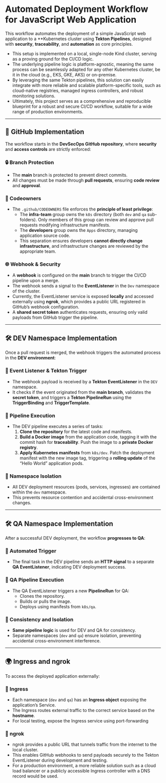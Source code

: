 # Automated Deployment Workflow for JavaScript Web Application

This workflow automates the deployment of a simple JavaScript web application to a **Kubernetes cluster using **Tekton Pipelines**, designed with **security**, **traceability**, and **automation** as core principles.

- This setup is implemented on a local, single-node Kind cluster, serving as a proving ground for the CI/CD logic.
- The underlying pipeline logic is platform-agnostic, meaning the same process can be seamlessly adapted for any other Kubernetes cluster, be it in the cloud (e.g., EKS, GKE, AKS) or on-premise.
- By leveraging the same Tekton pipelines, this solution can easily integrate with more reliable and scalable platform-specific tools, such as cloud-native registries, managed ingress controllers, and robust monitoring solutions.
- Ultimately, this project serves as a comprehensive and reproducible blueprint for a robust and secure CI/CD workflow, suitable for a wide range of production environments.

---

## 📂 GitHub Implementation

The workflow starts in the **DevSecOps GitHub repository**, where **security** and **access controls** are strictly enforced:

### 🔒 Branch Protection
- The **main** branch is protected to prevent direct commits.  
- All changes must be made through **pull requests**, ensuring **code review** and **approval**.

### 👥 Codeowners
- The `.github/CODEOWNERS` file enforces the **principle of least privilege**:
  - The **infra-team** group owns the `k8s` directory (both `dev` and `qa` sub-folders). Only members of this group can review and approve pull requests modifying infrastructure manifests.
  - The **developers** group owns the `Apps` directory, managing application source code.  
  - This separation ensures developers **cannot directly change infrastructure**, and infrastructure changes are reviewed by the appropriate team.

### 🌐 Webhook & Security
- A **webhook** is configured on the **main** branch to trigger the CI/CD pipeline upon a merge.  
- The webhook sends a signal to the **EventListener** in the `Dev` namespace of the cluster.  
- Currently, the EventListener service is exposed **locally** and accessed externally using **ngrok**, which provides a public URL registered in GitHub’s webhook configuration.  
- A **shared secret token** authenticates requests, ensuring only valid payloads from GitHub trigger the pipeline.

---

## 🛠 DEV Namespace Implementation

Once a pull request is merged, the webhook triggers the automated process in the **DEV environment**:

### 📡 Event Listener & Tekton Trigger
- The webhook payload is received by a **Tekton EventListener** in the `DEV` namespace.  
- It checks if the event originated from the **main branch**, validates the **secret token**, and triggers a **Tekton PipelineRun** using the **TriggerBinding** and **TriggerTemplate**.

### 🚀 Pipeline Execution
- The DEV pipeline executes a series of tasks:
  1. **Clone the repository** for the latest code and manifests.
  2. **Build a Docker image** from the application code, tagging it with the commit hash for **traceability**. Push the image to a **private Docker registry**.
  3. **Apply Kubernetes manifests** from `k8s/dev`. Patch the deployment manifest with the new image tag, triggering a **rolling update** of the “Hello World” application pods.

### 🧱 Namespace Isolation
- All DEV deployment resources (pods, services, ingresses) are contained within the `dev` namespace.  
- This prevents resource contention and accidental cross-environment changes.

---

## 🛠 QA Namespace Implementation

After a successful DEV deployment, the workflow **progresses to QA**:

### 🔗 Automated Trigger
- The final task in the DEV pipeline sends an **HTTP signal** to a separate **QA EventListener**, indicating DEV deployment success.

### 🔗 QA Pipeline Execution
- The QA EventListener triggers a new **PipelineRun** for QA:
  - Clones the repository.
  - Builds or pulls the image.
  - Deploys using manifests from `k8s/qa`.

### 🔗 Consistency and Isolation
- **Same pipeline logic** is used for DEV and QA for consistency.  
- Separate namespaces (`dev` and `qa`) ensure isolation, preventing accidental cross-environment interference.

---

## 🌍 Ingress and ngrok

To access the deployed application externally:

### 🔗 Ingress
- Each namespace (`dev` and `qa`) has an **Ingress object** exposing the application’s Service.  
- The Ingress routes external traffic to the correct service based on the **hostname**.  
- For local testing, expose the Ingress service using port-forwarding

### 🔗 ngrok

- ngrok provides a public URL that tunnels traffic from the internet to the local cluster.
- This enables GitHub webhooks to send payloads securely to the Tekton EventListener during development and testing.
- For a production environment, a more reliable solution such as a cloud load balancer or a publicly accessible Ingress controller with a DNS record would be used.
